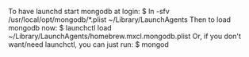 To have launchd start mongodb at login:
    $ ln -sfv /usr/local/opt/mongodb/*.plist ~/Library/LaunchAgents
Then to load mongodb now:
    $ launchctl load ~/Library/LaunchAgents/homebrew.mxcl.mongodb.plist
Or, if you don't want/need launchctl, you can just run:
    $ mongod
